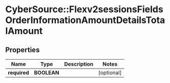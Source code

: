 # CyberSource::Flexv2sessionsFieldsOrderInformationAmountDetailsTotalAmount

## Properties
Name | Type | Description | Notes
------------ | ------------- | ------------- | -------------
**required** | **BOOLEAN** |  | [optional] 


